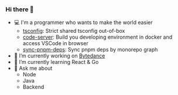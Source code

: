 ### Hi there 👋

- 💻 I'm a programmer who wants to make the world easier
   - [tsconfig](https://github.com/zanminkian/tsconfig): Strict shared tsconfig out-of-box
   - [code-server](https://github.com/zanminkian/code-server): Build you developing environment in docker and access VSCode in browser
   - [sync-pnpm-deps](https://github.com/zanminkian/sync-pnpm-deps): Sync pnpm deps by monorepo graph
- 🔭 I’m currently working on [Bytedance](https://github.com/bytedance)
- 🌱 I’m currently learning React & Go
- 💬 Ask me about
   - Node
   - Java
   - Backend
